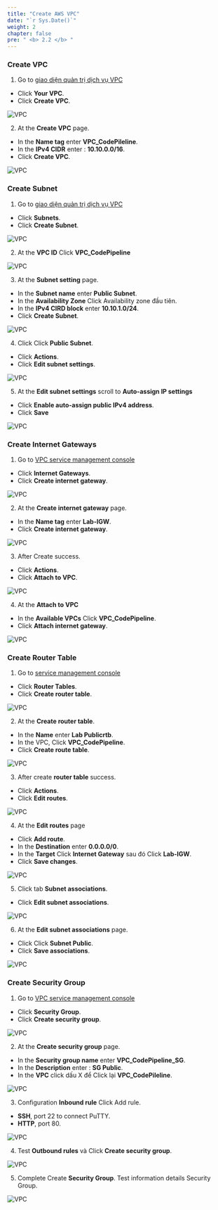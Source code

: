 ```yaml
---
title: "Create AWS VPC"
date: "`r Sys.Date()`"
weight: 2
chapter: false
pre: " <b> 2.2 </b> "
---
```


### Create VPC

1. Go to [giao diện quản trị dịch vụ VPC](https://console.aws.amazon.com/vpc/home)

- Click **Your VPC**.
- Click **Create VPC**.

![VPC](/images/2.prerequisite/001-createvpccodepipeline.png)

2. At the **Create VPC** page.

- In the **Name tag** enter **VPC_CodePileline**.
- In the **IPv4 CIDR** enter : **10.10.0.0/16**.
- Click **Create VPC**.

![VPC](/images/2.prerequisite/002-createvpccodepipeline.png)

### Create Subnet

1. Go to [giao diện quản trị dịch vụ VPC](https://console.aws.amazon.com/vpc/home)

- Click **Subnets**.
- Click **Create Subnet**.

![VPC](/images/2.prerequisite/001-createsubnet.png)

2. At the **VPC ID** Click **VPC_CodePipeline**

![VPC](/images/2.prerequisite/002-createsubnet.png)

3. At the **Subnet setting** page.
- In the **Subnet name** enter **Public Subnet**.
- In the **Availability Zone** Click Availability zone đầu tiên.
- In the **IPv4 CIRD block** enter **10.10.1.0/24**.
- Click **Create Subnet**.

![VPC](/images/2.prerequisite/003-createsubnet.png)

4. Click Click **Public Subnet**.
- Click **Actions**.
- Click **Edit subnet settings**.

![VPC](/images/2.prerequisite/004-createsubnet.png)

5. At the **Edit subnet settings** scroll to **Auto-assign IP settings**

- Click **Enable auto-assign public IPv4 address**.
- Click **Save**

![VPC](/images/2.prerequisite/005-createsubnet.png)

### Create Internet Gateways

1. Go to [VPC service management console](https://console.aws.amazon.com/vpc/home)

- Click **Internet Gateways**.
- Click **Create internet gateway**.

![VPC](/images/2.prerequisite/001-createigw.png)

2. At the **Create internet gateway** page.

- In the **Name tag** enter **Lab-IGW**.
- Click **Create internet gateway**.

![VPC](/images/2.prerequisite/002-createigw.png)


3. After Create success.

- Click **Actions**.
- Click **Attach to VPC**.

![VPC](/images/2.prerequisite/003-createigw.png)

4. At the **Attach to VPC**

- In the **Available VPCs** Click **VPC_CodePipeline**.
- Click **Attach internet gateway**.

![VPC](/images/2.prerequisite/004-createigw.png)

### Create Router Table

1. Go to [service management console](https://console.aws.amazon.com/vpc/home)

- Click **Router Tables**.
- Click **Create router table**.

![VPC](/images/2.prerequisite/001-creatertb.png)

2. At the **Create router table**.

- In the **Name** enter **Lab Publicrtb**.
- In the VPC, Click **VPC_CodePipeline**.
- Click **Create route table**.

![VPC](/images/2.prerequisite/002-creatertb.png)


3. After create **router table** success.

- Click **Actions**.
- Click **Edit routes**.

![VPC](/images/2.prerequisite/003-creatertb.png)

4. At the **Edit routes** page

- Click **Add route**.
- In the **Destination** enter **0.0.0.0/0**.
- In the **Target** Click **Internet Gateway** sau đó Click **Lab-IGW**.
- Click **Save changes**.

![VPC](/images/2.prerequisite/004-creatertb.png)

5. Click tab **Subnet associations**.

- Click **Edit subnet associations**.

![VPC](/images/2.prerequisite/005-creatertb.png)

6. At the **Edit subnet associations** page.

- Click Click **Subnet Public**.
- Click **Save associations**.

![VPC](/images/2.prerequisite/006-creatertb.png)

### Create Security Group

1. Go to [VPC service management console](https://console.aws.amazon.com/vpc/home)

- Click **Security Group**.
- Click **Create security group**.

![VPC](/images/2.prerequisite/003-createsg.png)

2. At the **Create security group** page.

- In the **Security group name** enter **VPC_CodePipeline_SG**.
- In the **Description** enter : **SG Public**.
- In the **VPC** click dấu X để Click lại **VPC_CodePileline**.

![VPC](/images/2.prerequisite/004-createsg.png)

3. Configuration **Inbound rule** Click Add rule.

- **SSH**, port 22 to connect PuTTY.
- **HTTP**, port 80.

![VPC](/images/2.prerequisite/005-createsg.png)

4. Test **Outbound rules** và Click **Create security group**.

![VPC](/images/2.prerequisite/006-createsg.png)

5. Complete Create **Security Group**. Test information details Security Group.

![VPC](/images/2.prerequisite/007-createsg.png)